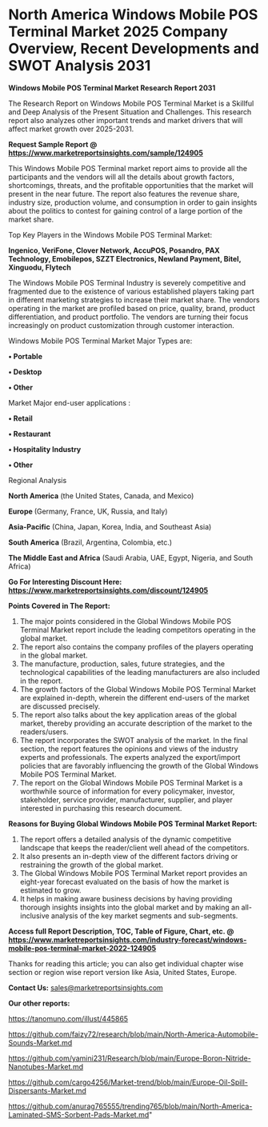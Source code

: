 # North America Windows Mobile POS Terminal Market 2025 Company Overview, Recent Developments and SWOT Analysis 2031

<strong>Windows Mobile POS Terminal Market Research Report 2031</strong>

The Research Report on Windows Mobile POS Terminal Market is a Skillful and Deep Analysis of the Present Situation and Challenges. This research report also analyzes other important trends and market drivers that will affect market growth over 2025-2031.

<strong>Request Sample Report @ <a href=https://www.marketreportsinsights.com/sample/124905>https://www.marketreportsinsights.com/sample/124905</a></strong>

This Windows Mobile POS Terminal market report aims to provide all the participants and the vendors will all the details about growth factors, shortcomings, threats, and the profitable opportunities that the market will present in the near future. The report also features the revenue share, industry size, production volume, and consumption in order to gain insights about the politics to contest for gaining control of a large portion of the market share.

Top Key Players in the Windows Mobile POS Terminal Market:

<strong>Ingenico, VeriFone, Clover Network, AccuPOS, Posandro, PAX Technology, Emobilepos, SZZT Electronics, Newland Payment, Bitel, Xinguodu, Flytech</strong>

The Windows Mobile POS Terminal Industry is severely competitive and fragmented due to the existence of various established players taking part in different marketing strategies to increase their market share. The vendors operating in the market are profiled based on price, quality, brand, product differentiation, and product portfolio. The vendors are turning their focus increasingly on product customization through customer interaction.

Windows Mobile POS Terminal Market Major Types are:

<strong>• Portable

• Desktop

• Other</strong>

Market Major end-user applications :

<strong>• Retail

• Restaurant

• Hospitality Industry

• Other</strong>

Regional Analysis

</u><strong><b>North America</b></strong> (the United States, Canada, and Mexico)

<strong><b>Europe </b></strong>(Germany, France, UK, Russia, and Italy)

<strong><b>Asia-Pacific</b></strong> (China, Japan, Korea, India, and Southeast Asia)

<strong><b>South America</b></strong> (Brazil, Argentina, Colombia, etc.)

<strong><b>The Middle East and Africa</b></strong> (Saudi Arabia, UAE, Egypt, Nigeria, and South Africa)

<strong>Go For Interesting Discount Here: <a href=https://www.marketreportsinsights.com/discount/124905>https://www.marketreportsinsights.com/discount/124905</a></strong>

<strong>Points Covered in The Report:</strong>
<ol>
  <li>The major points considered in the Global Windows Mobile POS Terminal Market report include the leading competitors operating in the global market.</li>
  <li>The report also contains the company profiles of the players operating in the global market.</li>
  <li>The manufacture, production, sales, future strategies, and the technological capabilities of the leading manufacturers are also included in the report.</li>
  <li>The growth factors of the Global Windows Mobile POS Terminal Market are explained in-depth, wherein the different end-users of the market are discussed precisely.</li>
  <li>The report also talks about the key application areas of the global market, thereby providing an accurate description of the market to the readers/users.</li>
  <li>The report incorporates the SWOT analysis of the market. In the final section, the report features the opinions and views of the industry experts and professionals. The experts analyzed the export/import policies that are favorably influencing the growth of the Global Windows Mobile POS Terminal Market.</li>
  <li>The report on the Global Windows Mobile POS Terminal Market is a worthwhile source of information for every policymaker, investor, stakeholder, service provider, manufacturer, supplier, and player interested in purchasing this research document.</li>
</ol>
<strong>Reasons for Buying Global Windows Mobile POS Terminal Market Report:</strong>

<ol>
  <li>The report offers a detailed analysis of the dynamic competitive landscape that keeps the reader/client well ahead of the competitors.</li>
  <li>It also presents an in-depth view of the different factors driving or restraining the growth of the global market.</li>
  <li>The Global Windows Mobile POS Terminal Market report provides an eight-year forecast evaluated on the basis of how the market is estimated to grow.</li>
  <li>It helps in making aware business decisions by having providing thorough insights insights into the global market and by making an all-inclusive analysis of the key market segments and sub-segments.</li>
</ol>
<strong>Access full Report Description, TOC, Table of Figure, Chart, etc. @ <a href=https://www.marketreportsinsights.com/industry-forecast/windows-mobile-pos-terminal-market-2022-124905>https://www.marketreportsinsights.com/industry-forecast/windows-mobile-pos-terminal-market-2022-124905</a></strong>


Thanks for reading this article; you can also get individual chapter wise section or region wise report version like Asia, United States, Europe.

<strong>Contact Us:</strong>
sales@marketreportsinsights.com

<strong>Our other reports:</strong>

<a href=https://tanomuno.com/illust/445865>https://tanomuno.com/illust/445865</a>

<a href=https://github.com/faizy72/research/blob/main/North-America-Automobile-Sounds-Market.md>https://github.com/faizy72/research/blob/main/North-America-Automobile-Sounds-Market.md</a>

<a href=https://github.com/yamini231/Research/blob/main/Europe-Boron-Nitride-Nanotubes-Market.md>https://github.com/yamini231/Research/blob/main/Europe-Boron-Nitride-Nanotubes-Market.md</a>

<a href=https://github.com/cargo4256/Market-trend/blob/main/Europe-Oil-Spill-Dispersants-Market.md>https://github.com/cargo4256/Market-trend/blob/main/Europe-Oil-Spill-Dispersants-Market.md</a>

<a href=https://github.com/anurag765555/trending765/blob/main/North-America-Laminated-SMS-Sorbent-Pads-Market.md>https://github.com/anurag765555/trending765/blob/main/North-America-Laminated-SMS-Sorbent-Pads-Market.md</a>"
